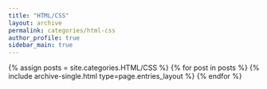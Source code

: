 ```yaml
---
title: "HTML/CSS"
layout: archive
permalink: categories/html-css
author_profile: true
sidebar_main: true
---
```



{% assign posts = site.categories.HTML/CSS %}
{% for post in posts %} {% include archive-single.html type=page.entries_layout %} {% endfor %}
